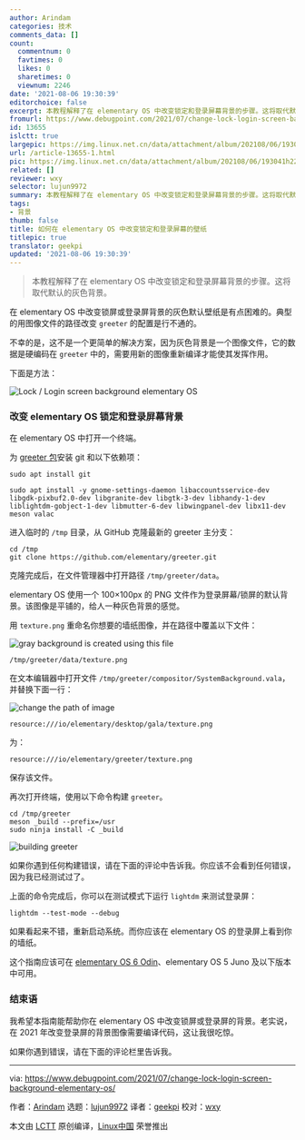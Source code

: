 ```yaml
---
author: Arindam
categories: 技术
comments_data: []
count:
  commentnum: 0
  favtimes: 0
  likes: 0
  sharetimes: 0
  viewnum: 2246
date: '2021-08-06 19:30:39'
editorchoice: false
excerpt: 本教程解释了在 elementary OS 中改变锁定和登录屏幕背景的步骤。这将取代默认的灰色背景。
fromurl: https://www.debugpoint.com/2021/07/change-lock-login-screen-background-elementary-os/
id: 13655
islctt: true
largepic: https://img.linux.net.cn/data/attachment/album/202108/06/193041h225cy9gvqvp02x2.jpg
url: /article-13655-1.html
pic: https://img.linux.net.cn/data/attachment/album/202108/06/193041h225cy9gvqvp02x2.jpg.thumb.jpg
related: []
reviewer: wxy
selector: lujun9972
summary: 本教程解释了在 elementary OS 中改变锁定和登录屏幕背景的步骤。这将取代默认的灰色背景。
tags:
- 背景
thumb: false
title: 如何在 elementary OS 中改变锁定和登录屏幕的壁纸
titlepic: true
translator: geekpi
updated: '2021-08-06 19:30:39'
---
```



> 
> 本教程解释了在 elementary OS 中改变锁定和登录屏幕背景的步骤。这将取代默认的灰色背景。
> 
> 
> 


在 elementary OS 中改变锁屏或登录屏背景的灰色默认壁纸是有点困难的。典型的用图像文件的路径改变 `greeter` 的配置是行不通的。


不幸的是，这不是一个更简单的解决方案，因为灰色背景是一个图像文件，它的数据是硬编码在 `greeter` 中的，需要用新的图像重新编译才能使其发挥作用。


下面是方法：


![Lock / Login screen background elementary OS ](https://img.linux.net.cn/data/attachment/album/202108/06/193041h225cy9gvqvp02x2.jpg)


### 改变 elementary OS 锁定和登录屏幕背景


在 elementary OS 中打开一个终端。


为 [greeter 包](https://github.com/elementary/greeter)安装 git 和以下依赖项：



```
sudo apt install git

```


```
sudo apt install -y gnome-settings-daemon libaccountsservice-dev libgdk-pixbuf2.0-dev libgranite-dev libgtk-3-dev libhandy-1-dev liblightdm-gobject-1-dev libmutter-6-dev libwingpanel-dev libx11-dev meson valac

```

进入临时的 `/tmp` 目录，从 GitHub 克隆最新的 greeter 主分支：



```
cd /tmp
git clone https://github.com/elementary/greeter.git

```

克隆完成后，在文件管理器中打开路径 `/tmp/greeter/data`。


elementary OS 使用一个 100×100px 的 PNG 文件作为登录屏幕/锁屏的默认背景。该图像是平铺的，给人一种灰色背景的感觉。


用 `texture.png` 重命名你想要的墙纸图像，并在路径中覆盖以下文件：


![gray background is created using this file](https://img.linux.net.cn/data/attachment/album/202108/06/193041qz8pfl8pgfw882pf.jpg)



```
/tmp/greeter/data/texture.png

```

在文本编辑器中打开文件 `/tmp/greeter/compositor/SystemBackground.vala`，并替换下面一行：


![change the path of image](https://img.linux.net.cn/data/attachment/album/202108/06/193041n2p42zauspify2sw.jpg)



```
resource:///io/elementary/desktop/gala/texture.png

```

为：



```
resource:///io/elementary/greeter/texture.png

```

保存该文件。


再次打开终端，使用以下命令构建 `greeter`。



```
cd /tmp/greeter
meson _build --prefix=/usr
sudo ninja install -C _build

```

![building greeter](https://img.linux.net.cn/data/attachment/album/202108/06/193042x44zl4v3xwmlyxls.png)


如果你遇到任何构建错误，请在下面的评论中告诉我。你应该不会看到任何错误，因为我已经测试过了。


上面的命令完成后，你可以在测试模式下运行 `lightdm` 来测试登录屏：



```
lightdm --test-mode --debug

```

如果看起来不错，重新启动系统。而你应该在 elementary OS 的登录屏上看到你的墙纸。


这个指南应该可在 [elementary OS 6 Odin](https://www.debugpoint.com/tag/elementary-os-6)、elementary OS 5 Juno 及以下版本中可用。


### 结束语


我希望本指南能帮助你在 elementary OS 中改变锁屏或登录屏的背景。老实说，在 2021 年改变登录屏的背景图像需要编译代码，这让我很吃惊。


如果你遇到错误，请在下面的评论栏里告诉我。




---


via: <https://www.debugpoint.com/2021/07/change-lock-login-screen-background-elementary-os/>


作者：[Arindam](https://www.debugpoint.com/author/admin1/) 选题：[lujun9972](https://github.com/lujun9972) 译者：[geekpi](https://github.com/geekpi) 校对：[wxy](https://github.com/wxy)


本文由 [LCTT](https://github.com/LCTT/TranslateProject) 原创编译，[Linux中国](https://linux.cn/) 荣誉推出